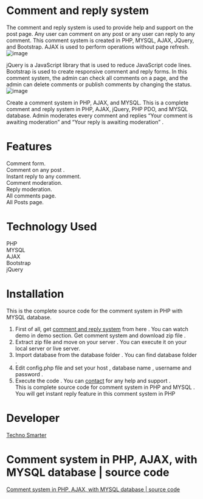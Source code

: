 # Comment and reply system 
The comment and reply system is used to provide help and support on the post page. Any user can comment on any post or any user can reply to any comment. This comment system is created in PHP, MYSQL, AJAX, JQuery, and Bootstrap. AJAX is used to perform operations without page refresh.
![image](https://user-images.githubusercontent.com/41726733/209445978-8d75f1c9-2c83-4f22-a436-8085c41c724d.png)

jQuery is a JavaScript library that is used to reduce JavaScript code lines. Bootstrap is used to create responsive comment and reply forms. In this comment system, the admin can check all comments on a page, and the admin can delete comments or publish comments by changing the status. 
![image](https://user-images.githubusercontent.com/41726733/209445985-1695b20d-187b-4c9c-ab4c-491cc2feadf5.png)

Create a comment system in PHP, AJAX, and MYSQL. This is a complete comment and reply system in PHP, AJAX, jQuery, PHP PDO, and MYSQL database.
Admin moderates every comment and replies “Your comment is awaiting moderation” and “Your reply is awaiting moderation” . 
# Features 
Comment form. <br>
Comment on any post . <br>
Instant reply to any comment. <br>
Comment moderation. <br>
Reply moderation. <br> 
All comments page. <br> 
All Posts page. <br> 
# Technology Used 
PHP <br>
MYSQL <br>
AJAX<br>
Bootstrap<br> 
jQuery <br>
# Installation 
This is the complete source code for the comment system in PHP with MYSQL database.<br>
1.	First of all, get <a href="https://technosmarter.com/item/comment-system-in-php-ajax-with-mysql-database-source-code">comment and reply system</a> from here . You can watch demo in demo section. Get comment system and download zip file .<br> 
2.	Extract zip file and move on your server . You can execute it on your local server or live server.<br> 
3.	Import database from the database folder . You can find database folder . <br>
4.	Edit config.php file and set your host , database name , username and password .<br> 
5.	Execute the code . You can <a href="https://technosmarter.com">contact</a> for any help and support .<br> 
This is complete source code for comment system in PHP and MYSQL . <br>
You will get instant reply feature in this comment system in PHP 
 # Developer 
 <a href="https://technosmarter.com">Techno Smarter </a>
 # Comment system in PHP, AJAX, with MYSQL database | source code
 <a href="https://technosmarter.com/item/comment-system-in-php-ajax-with-mysql-database-source-code">Comment system in PHP, AJAX, with MYSQL database | source code</a>
 
 
